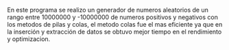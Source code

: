 En este programa se realizo un generador de numeros aleatorios de un rango entre 10000000 y -10000000 de numeros positivos y negativos con los metodos de pilas y colas, el metodo colas fue el mas eficiente ya que en la inserción y extracción de datos se obtuvo mejor tiempo en el rendimiento y optimizacion.
